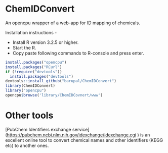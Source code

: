 # ChemIDConvert
An opencpu wrapper of a web-app for ID mapping of chemicals.

Installation instructions - 
* Install R version 3.2.5 or higher. 
* Start the R.
* Copy paste following commands to R-console and press enter. 
```R
install.packages("opencpu")
install.packages("RCurl")
if (!require("devtools"))
  install.packages("devtools")
devtools::install_github("barupal/ChemIDConvert")
library(ChemIDConvert)
library("opencpu")
opencpu$browse('library/ChemIDCovnert/www') 
```

# Other tools 

[PubChem Identifiers exchange service] (https://pubchem.ncbi.nlm.nih.gov/idexchange/idexchange.cgi ) is an excellent online tool to convert chemical names and other identifiers  (KEGG etc) to another ones.
